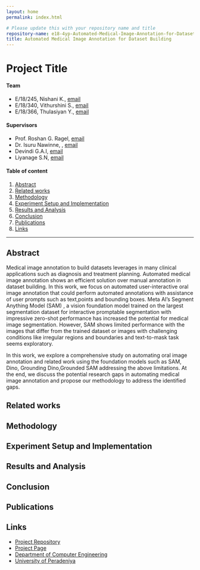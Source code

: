 ```yaml
---
layout: home
permalink: index.html

# Please update this with your repository name and title
repository-name: e18-4yp-Automated-Medical-Image-Annotation-for-Dataset-Building
title: Automated Medical Image Annotation for Dataset Building
---
```


[comment]: # "This is the standard layout for the project, but you can clean this and use your own template"

# Project Title

#### Team

- E/18/245, Nishani K., [email](mailto:e18245@eng.pdn.ac.lk)
- E/18/340, Vithurshini S., [email](mailto:e18340@eng.pdn.ac.lk)
- E/18/366, Thulasiyan Y., [email](mailto:e18366@eng.pdn.ac.lk)


#### Supervisors

- Prof. Roshan G. Ragel, [email](mailto:roshanr@eng.pdn.ac.lk)
- Dr. Isuru Nawinne, , [email](mailto:isurunawinne@eng.pdn.ac.lk)
- Devindi G.A.I, [email](mailto:e17058@eng.pdn.ac.lk)
- Liyanage S.N, [email](mailto:e17190@eng.pdn.ac.lk)

#### Table of content

1. [Abstract](#abstract)
2. [Related works](#related-works)
3. [Methodology](#methodology)
4. [Experiment Setup and Implementation](#experiment-setup-and-implementation)
5. [Results and Analysis](#results-and-analysis)
6. [Conclusion](#conclusion)
7. [Publications](#publications)
8. [Links](#links)

---

<!-- 
DELETE THIS SAMPLE before publishing to GitHub Pages !!!
This is a sample image, to show how to add images to your page. To learn more options, please refer [this](https://projects.ce.pdn.ac.lk/docs/faq/how-to-add-an-image/)
![Sample Image](./images/sample.png) 
-->


## Abstract
Medical image annotation to build datasets leverages in many clinical applications such as diagnosis and treatment planning. Automated medical image annotation shows an efficient solution over manual annotation in dataset building. In this work, we focus on automated user-interactive oral image annotation that could perform automated annotations with assistance of user prompts such as text,points and bounding boxes. Meta AI’s Segment Anything Model (SAM) , a vision foundation model trained on the largest segmentation dataset for interactive promptable segmentation with impressive zero-shot performance has increased the potential for medical image segmentation. However, SAM shows limited performance with the images that differ from the trained dataset or images with challenging conditions like irregular regions and boundaries and text-to-mask task seems exploratory.

In this work, we explore a comprehensive study on automating oral image annotation and related work using the foundation models such as SAM, Dino, Grounding Dino,Grounded SAM addressing the above limitations. At the end, we discuss the potential research gaps in automating medical image annotation and propose our methodology to address the identified gaps.

## Related works

## Methodology

## Experiment Setup and Implementation

## Results and Analysis

## Conclusion

## Publications
[//]: # "Note: Uncomment each once you uploaded the files to the repository"

<!-- 1. [Semester 7 report](./) -->
<!-- 2. [Semester 7 slides](./) -->
<!-- 3. [Semester 8 report](./) -->
<!-- 4. [Semester 8 slides](./) -->
<!-- 5. Author 1, Author 2 and Author 3 "Research paper title" (2021). [PDF](./). -->


## Links

[//]: # ( NOTE: EDIT THIS LINKS WITH YOUR REPO DETAILS )

- [Project Repository](https://github.com/cepdnaclk/repository-name)
- [Project Page](https://cepdnaclk.github.io/repository-name)
- [Department of Computer Engineering](http://www.ce.pdn.ac.lk/)
- [University of Peradeniya](https://eng.pdn.ac.lk/)

[//]: # "Please refer this to learn more about Markdown syntax"
[//]: # "https://github.com/adam-p/markdown-here/wiki/Markdown-Cheatsheet"

